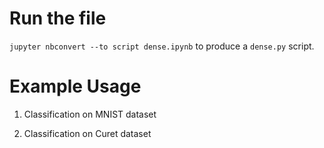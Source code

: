 # Run the file

`jupyter nbconvert --to script dense.ipynb` to produce a `dense.py` script.

# Example Usage

1. Classification on MNIST dataset

2. Classification on Curet dataset